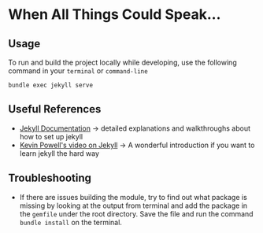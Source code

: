 # When All Things Could Speak...



## Usage

To run and build the project locally while developing, use the following command in your `terminal` or `command-line`

```bundle exec jekyll serve```

## Useful References

- [Jekyll Documentation](https://jekyllrb.com/docs/) -> detailed explanations and walkthroughs about how to set up jekyll
- [Kevin Powell's video on Jekyll](https://www.youtube.com/watch?v=jTlfPfTX64E) -> A wonderful introduction if you want to learn jekyll the hard way



## Troubleshooting

- If there are issues building the module, try to find out what package is missing by looking at the output from terminal and add the package in the `gemfile` under the root directory. Save the file and run the command `bundle install` on the terminal.
